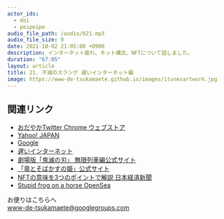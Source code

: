 ```yaml
---
actor_ids:
  - doi
  - peipeipe
audio_file_path: /audio/021.mp3
audio_file_size: 0
date: 2021-10-02 21:05:00 +0900
description: インターネット疲れ、ネット構文、NFTについて話しました。
duration: "67:05"
layout: article
title: 21. 不滅のスラング 遅いインターネット編
image: https://www-de-tsukamaete.github.io/images/itunesartwork.jpg
---
```



## 関連リンク
- [おだやかTwitter  Chrome ウェブストア](https://chrome.google.com/webstore/detail/calm-twitter/cknklikacoaeledfaldmhabmldkldocj)
- [Yahoo! JAPAN](https://www.yahoo.co.jp/)
- [Google](https://www.google.com/?hl=ja)
- [遅いインターネット](https://slowinternet.jp/)
- [劇場版「鬼滅の刃」 無限列車編公式サイト](https://kimetsu.com/anime/mugenresshahen_movie/)
- [「竜とそばかすの姫」公式サイト](https://ryu-to-sobakasu-no-hime.jp/)
- [NFTの意味を3つのポイントで解説 日本経済新聞](https://www.nikkei.com/article/DGXZQOFM243N10U1A820C2000000/)
- [Stupid frog on a horse  OpenSea](https://opensea.io/assets/matic/0x2953399124f0cbb46d2cbacd8a89cf0599974963/89803822629218300237817424295314151189091981825843935265932603904828372942849?locale=ja)

お便りはこちらへ<br/>
www-de-tsukamaete@googlegroups.com